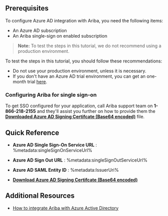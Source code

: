## Prerequisites

To configure Azure AD integration with Ariba, you need the following items:

- An Azure AD subscription
- An Ariba single-sign on enabled subscription

> **Note:**
> To test the steps in this tutorial, we do not recommend using a production environment.

To test the steps in this tutorial, you should follow these recommendations:

- Do not use your production environment, unless it is necessary.
- If you don't have an Azure AD trial environment, you can get an one-month trial [here](https://azure.microsoft.com/pricing/free-trial/).

### Configuring Ariba for single sign-on

 To get SSO configured for your application, call Ariba support team on **1-866-218-2155** and they'll assist you further on how to provide them the **[Downloaded Azure AD Signing Certifcate (Base64 encoded)](%metadata:certificateDownloadBase64Url%)** file.  

## Quick Reference

* **Azure AD Single Sign-On Service URL** : %metadata:singleSignOnServiceUrl%

* **Azure AD Sign Out URL** : %metadata:singleSignOutServiceUrl%

* **Azure AD SAML Entity ID** : %metadata:IssuerUri%

* **[Download Azure AD Signing Certifcate (Base64 encoded)](%metadata:certificateDownloadBase64Url%)**


## Additional Resources

* [How to integrate Ariba with Azure Active Directory](https://docs.microsoft.com/azure/active-directory/active-directory-saas-ariba-tutorial)
